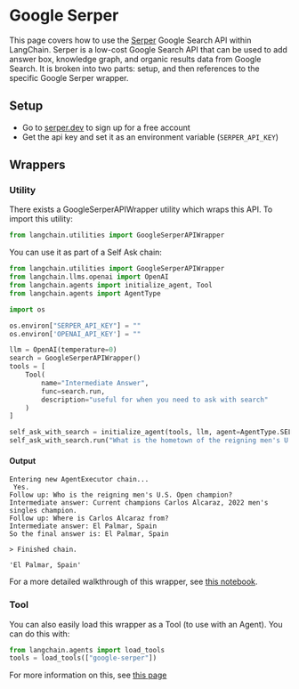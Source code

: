 # Google Serper

This page covers how to use the [Serper](https://serper.dev) Google Search API within LangChain. Serper is a low-cost Google Search API that can be used to add answer box, knowledge graph, and organic results data from Google Search. 
It is broken into two parts: setup, and then references to the specific Google Serper wrapper.

## Setup
- Go to [serper.dev](https://serper.dev) to sign up for a free account
- Get the api key and set it as an environment variable (`SERPER_API_KEY`)

## Wrappers

### Utility

There exists a GoogleSerperAPIWrapper utility which wraps this API. To import this utility:

```python
from langchain.utilities import GoogleSerperAPIWrapper
```

You can use it as part of a Self Ask chain:

```python
from langchain.utilities import GoogleSerperAPIWrapper
from langchain.llms.openai import OpenAI
from langchain.agents import initialize_agent, Tool
from langchain.agents import AgentType

import os

os.environ["SERPER_API_KEY"] = ""
os.environ['OPENAI_API_KEY'] = ""

llm = OpenAI(temperature=0)
search = GoogleSerperAPIWrapper()
tools = [
    Tool(
        name="Intermediate Answer",
        func=search.run,
        description="useful for when you need to ask with search"
    )
]

self_ask_with_search = initialize_agent(tools, llm, agent=AgentType.SELF_ASK_WITH_SEARCH, verbose=True)
self_ask_with_search.run("What is the hometown of the reigning men's U.S. Open champion?")
```

#### Output
```
Entering new AgentExecutor chain...
 Yes.
Follow up: Who is the reigning men's U.S. Open champion?
Intermediate answer: Current champions Carlos Alcaraz, 2022 men's singles champion.
Follow up: Where is Carlos Alcaraz from?
Intermediate answer: El Palmar, Spain
So the final answer is: El Palmar, Spain

> Finished chain.

'El Palmar, Spain'
```

For a more detailed walkthrough of this wrapper, see [this notebook](../modules/agents/tools/examples/google_serper.ipynb).

### Tool

You can also easily load this wrapper as a Tool (to use with an Agent).
You can do this with:
```python
from langchain.agents import load_tools
tools = load_tools(["google-serper"])
```

For more information on this, see [this page](../modules/agents/tools/getting_started.md)
